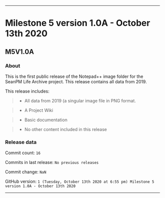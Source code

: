 
***

# Milestone 5 version 1.0A - October 13th 2020

## M5V1.0A

### About

This is the first public release of the Notepad++ image folder for the SeanPM Life Archive project. This release contains all data from 2019.

This release includes:

> * All data from 2019 (a singular image file in PNG format.

> * A Project Wiki

> * Basic documentation

> * No other content included in this release

### Release data

Commit count: `16`

Commits in last release: `No previous releases`

Commit change: `NaN`

GitHub version: `1 (Tuesday, October 13th 2020 at 6:55 pm) Milestone 5 version 1.0A - October 13th 2020`

***
